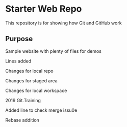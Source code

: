 # Starter Web Repo

This repository is for showing how Git and GitHub work

## Purpose

Sample website with plenty of files for demos

Lines added

Changes for local repo

Changes for staged area

Changes for local workspace

2019 Git.Training

Added line to check merge issu0e

Rebase addition
